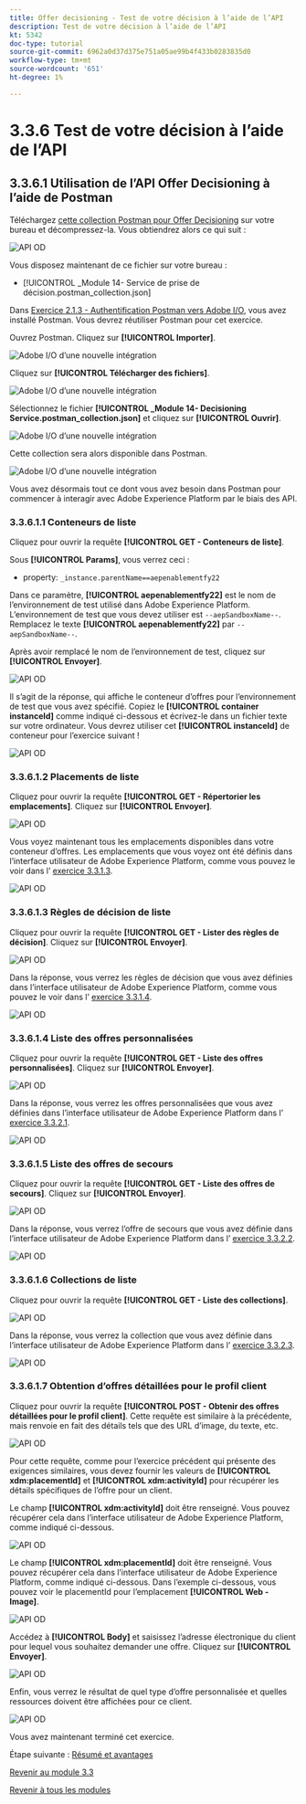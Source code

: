 ```yaml
---
title: Offer decisioning - Test de votre décision à l’aide de l’API
description: Test de votre décision à l’aide de l’API
kt: 5342
doc-type: tutorial
source-git-commit: 6962a0d37d375e751a05ae99b4f433b0283835d0
workflow-type: tm+mt
source-wordcount: '651'
ht-degree: 1%

---
```


# 3.3.6 Test de votre décision à l’aide de l’API

## 3.3.6.1 Utilisation de l’API Offer Decisioning à l’aide de Postman

Téléchargez [ cette collection Postman pour Offer Decisioning](./../../../assets/postman/postman_offer-decisioning.zip) sur votre bureau et décompressez-la. Vous obtiendrez alors ce qui suit :

![API OD](./images/unzip.png)

Vous disposez maintenant de ce fichier sur votre bureau :

- [!UICONTROL _Module 14- Service de prise de décision.postman_collection.json]

Dans [Exercice 2.1.3 - Authentification Postman vers Adobe I/O](./../../../modules/rtcdp-b2c/module2.1/ex3.md), vous avez installé Postman. Vous devrez réutiliser Postman pour cet exercice.

Ouvrez Postman. Cliquez sur **[!UICONTROL Importer]**.

![Adobe I/O d’une nouvelle intégration](./images/postmanui.png)

Cliquez sur **[!UICONTROL Télécharger des fichiers]**.

![Adobe I/O d’une nouvelle intégration](./images/pm1.png)

Sélectionnez le fichier **[!UICONTROL _Module 14- Decisioning Service.postman_collection.json]** et cliquez sur **[!UICONTROL Ouvrir]**.

![Adobe I/O d’une nouvelle intégration](./images/pm2.png)

Cette collection sera alors disponible dans Postman.

![Adobe I/O d’une nouvelle intégration](./images/pm3.png)

Vous avez désormais tout ce dont vous avez besoin dans Postman pour commencer à interagir avec Adobe Experience Platform par le biais des API.

### 3.3.6.1.1 Conteneurs de liste

Cliquez pour ouvrir la requête **[!UICONTROL GET - Conteneurs de liste]**.

Sous **[!UICONTROL Params]**, vous verrez ceci :

- property: `_instance.parentName==aepenablementfy22`

Dans ce paramètre, **[!UICONTROL aepenablementfy22]** est le nom de l’environnement de test utilisé dans Adobe Experience Platform. L’environnement de test que vous devez utiliser est `--aepSandboxName--`. Remplacez le texte **[!UICONTROL aepenablementfy22]** par `--aepSandboxName--`.

Après avoir remplacé le nom de l’environnement de test, cliquez sur **[!UICONTROL Envoyer]**.

![API OD](./images/api2.png)

Il s’agit de la réponse, qui affiche le conteneur d’offres pour l’environnement de test que vous avez spécifié. Copiez le **[!UICONTROL container instanceId]** comme indiqué ci-dessous et écrivez-le dans un fichier texte sur votre ordinateur. Vous devrez utiliser cet **[!UICONTROL instanceId]** de conteneur pour l’exercice suivant !

![API OD](./images/api3.png)

### 3.3.6.1.2 Placements de liste

Cliquez pour ouvrir la requête **[!UICONTROL GET - Répertorier les emplacements]**. Cliquez sur **[!UICONTROL Envoyer]**.

![API OD](./images/api4.png)

Vous voyez maintenant tous les emplacements disponibles dans votre conteneur d’offres. Les emplacements que vous voyez ont été définis dans l’interface utilisateur de Adobe Experience Platform, comme vous pouvez le voir dans l’ [exercice 3.3.1.3](./ex1.md).

![API OD](./images/api5.png)

### 3.3.6.1.3 Règles de décision de liste

Cliquez pour ouvrir la requête **[!UICONTROL GET - Lister des règles de décision]**. Cliquez sur **[!UICONTROL Envoyer]**.

![API OD](./images/api6.png)

Dans la réponse, vous verrez les règles de décision que vous avez définies dans l’interface utilisateur de Adobe Experience Platform, comme vous pouvez le voir dans l’ [exercice 3.3.1.4](./ex1.md).

![API OD](./images/api7.png)

### 3.3.6.1.4 Liste des offres personnalisées

Cliquez pour ouvrir la requête **[!UICONTROL GET - Liste des offres personnalisées]**. Cliquez sur **[!UICONTROL Envoyer]**.

![API OD](./images/api8.png)

Dans la réponse, vous verrez les offres personnalisées que vous avez définies dans l’interface utilisateur de Adobe Experience Platform dans l’ [exercice 3.3.2.1](./ex2.md).

![API OD](./images/api9.png)

### 3.3.6.1.5 Liste des offres de secours

Cliquez pour ouvrir la requête **[!UICONTROL GET - Liste des offres de secours]**. Cliquez sur **[!UICONTROL Envoyer]**.

![API OD](./images/api10.png)

Dans la réponse, vous verrez l’offre de secours que vous avez définie dans l’interface utilisateur de Adobe Experience Platform dans l’ [exercice 3.3.2.2](./ex2.md).

![API OD](./images/api11.png)

### 3.3.6.1.6 Collections de liste

Cliquez pour ouvrir la requête **[!UICONTROL GET - Liste des collections]**.

![API OD](./images/api12.png)

Dans la réponse, vous verrez la collection que vous avez définie dans l’interface utilisateur de Adobe Experience Platform dans l’ [exercice 3.3.2.3](./ex2.md).

![API OD](./images/api13.png)

### 3.3.6.1.7 Obtention d’offres détaillées pour le profil client

Cliquez pour ouvrir la requête **[!UICONTROL POST - Obtenir des offres détaillées pour le profil client]**. Cette requête est similaire à la précédente, mais renvoie en fait des détails tels que des URL d’image, du texte, etc.

![API OD](./images/api23.png)

Pour cette requête, comme pour l’exercice précédent qui présente des exigences similaires, vous devez fournir les valeurs de **[!UICONTROL xdm:placementId]** et **[!UICONTROL xdm:activityId]** pour récupérer les détails spécifiques de l’offre pour un client.

Le champ **[!UICONTROL xdm:activityId]** doit être renseigné. Vous pouvez récupérer cela dans l’interface utilisateur de Adobe Experience Platform, comme indiqué ci-dessous.

![API OD](./images/activityid.png)

Le champ **[!UICONTROL xdm:placementId]** doit être renseigné. Vous pouvez récupérer cela dans l’interface utilisateur de Adobe Experience Platform, comme indiqué ci-dessous. Dans l’exemple ci-dessous, vous pouvez voir le placementId pour l’emplacement **[!UICONTROL Web - Image]**.

![API OD](./images/placementid.png)

Accédez à **[!UICONTROL Body]** et saisissez l’adresse électronique du client pour lequel vous souhaitez demander une offre. Cliquez sur **[!UICONTROL Envoyer]**.

![API OD](./images/api24.png)

Enfin, vous verrez le résultat de quel type d’offre personnalisée et quelles ressources doivent être affichées pour ce client.

![API OD](./images/api25.png)

Vous avez maintenant terminé cet exercice.

Étape suivante : [Résumé et avantages](./summary.md)

[Revenir au module 3.3](./offer-decisioning.md)

[Revenir à tous les modules](./../../../overview.md)
